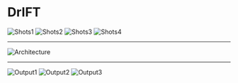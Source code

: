 # DrIFT


![Shots1](https://github.com/FardadDadboud/DrIFT/blob/main/DrIFT_ECCV.drawio1.jpg)
![Shots2](https://github.com/FardadDadboud/DrIFT/blob/main/DrIFT_ECCV.drawio2.jpg)
![Shots3](https://github.com/FardadDadboud/DrIFT/blob/main/DrIFT_ECCV.drawio3.jpg)
![Shots4](https://github.com/FardadDadboud/DrIFT/blob/main/DrIFT_ECCV.drawio4%20(2).jpg)

---

![Architecture](https://github.com/FardadDadboud/DrIFT/blob/main/UDA.drawio%20(14).png)

---
![Output1](https://github.com/FardadDadboud/DrIFT/blob/main/DrIFT_ECCV.drawio%20(9).jpg)
![Output2](https://github.com/FardadDadboud/DrIFT/blob/main/DrIFT_ECCV.drawio%20(6).jpg)
![Output3](https://github.com/FardadDadboud/DrIFT/blob/main/DrIFT_ECCV.drawio%20(8).jpg)

